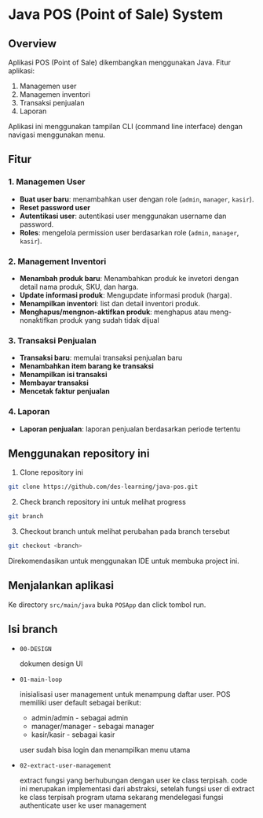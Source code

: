 # Java POS (Point of Sale) System

## Overview
Aplikasi POS (Point of Sale) dikembangkan menggunakan Java.
Fitur aplikasi:
1. Managemen user
2. Managemen inventori
3. Transaksi penjualan
4. Laporan

Aplikasi ini menggunakan tampilan CLI (command line interface)
dengan navigasi menggunakan menu.

## Fitur

### 1. **Managemen User**
- **Buat user baru**: menambahkan user dengan role (`admin`, `manager`, `kasir`).
- **Reset password user**
- **Autentikasi user**: autentikasi user menggunakan username dan password.
- **Roles**: mengelola permission user berdasarkan role (`admin`, `manager`, `kasir`).

### 2. **Management Inventori**
- **Menambah produk baru**: Menambahkan produk ke invetori dengan detail nama produk, SKU, dan harga.
- **Update informasi produk**: Mengupdate informasi produk (harga).
- **Menampilkan inventori**: list dan detail inventori produk.
- **Menghapus/mengnon-aktifkan produk**: menghapus atau meng-nonaktifkan produk yang sudah tidak dijual

### 3. **Transaksi Penjualan**
- **Transaksi baru**: memulai transaksi penjualan baru
- **Menambahkan item barang ke transaksi**
- **Menampilkan isi transaksi**
- **Membayar transaksi**
- **Mencetak faktur penjualan**

### 4. **Laporan**
- **Laporan penjualan**: laporan penjualan berdasarkan periode tertentu

## Menggunakan repository ini

1. Clone repository ini

```sh
git clone https://github.com/des-learning/java-pos.git
```

2. Check branch repository ini untuk melihat progress

```sh
git branch
```

3. Checkout branch untuk melihat perubahan pada branch tersebut

```sh
git checkout <branch>
```

Direkomendasikan untuk menggunakan IDE untuk membuka project ini.

## Menjalankan aplikasi

Ke directory `src/main/java` buka `POSApp` dan click tombol run.

## Isi branch

* `00-DESIGN`

  dokumen design UI

* `01-main-loop`

  inisialisasi user management untuk menampung daftar user.
  POS memiliki user default sebagai berikut:
  - admin/admin - sebagai admin
  - manager/manager - sebagai manager
  - kasir/kasir - sebagai kasir

  user sudah bisa login dan menampilkan menu utama

* `02-extract-user-management` 

   extract fungsi yang berhubungan dengan user ke class terpisah.
   code ini merupakan implementasi dari abstraksi, setelah fungsi
   user di extract ke class terpisah program utama sekarang mendelegasi
   fungsi authenticate user ke user management
